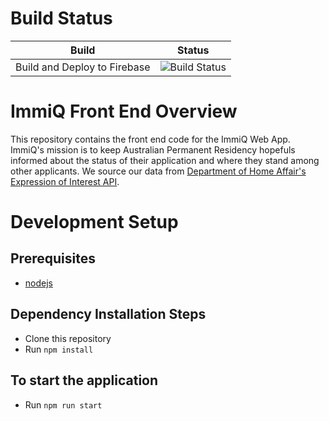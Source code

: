 # Build Status

| Build                        | Status                                                                                                                                        |
| ---------------------------- | --------------------------------------------------------------------------------------------------------------------------------------------- |
| Build and Deploy to Firebase | ![Build Status](https://github.com/ImmigrationQueries/ImmiQSpa/workflows/Deploy%20to%20Firebase%20Hosting%20on%20merge/badge.svg?branch=main) |

# ImmiQ Front End Overview

This repository contains the front end code for the ImmiQ Web App. ImmiQ's mission is to keep Australian Permanent Residency hopefuls informed about the status of their application and where they stand among other applicants. We source our data from [Department of Home Affair's Expression of Interest API](https://api.dynamic.reports.employment.gov.au/anonap/extensions/hSKLS02_SkillSelect_EOI_Data/hSKLS02_SkillSelect_EOI_Data.html).

# Development Setup

## Prerequisites

-   [nodejs](https://nodejs.org/en/download/)

## Dependency Installation Steps

-   Clone this repository
-   Run `npm install`

## To start the application

-   Run `npm run start`
